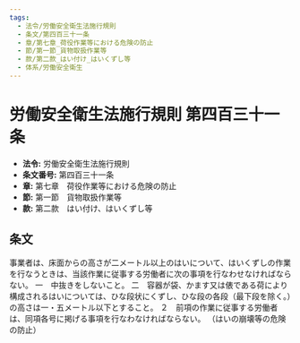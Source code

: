 ```yaml
---
tags:
  - 法令/労働安全衛生法施行規則
  - 条文/第四百三十一条
  - 章/第七章_荷役作業等における危険の防止
  - 節/第一節_貨物取扱作業等
  - 款/第二款_はい付け_はいくずし等
  - 体系/労働安全衛生
---
```

# 労働安全衛生法施行規則 第四百三十一条

- **法令:** 労働安全衛生法施行規則
- **条文番号:** 第四百三十一条
- **章:** 第七章　荷役作業等における危険の防止
- **節:** 第一節　貨物取扱作業等
- **款:** 第二款　はい付け、はいくずし等

## 条文
事業者は、床面からの高さが二メートル以上のはいについて、はいくずしの作業を行なうときは、当該作業に従事する労働者に次の事項を行なわせなければならない。
一　中抜きをしないこと。
二　容器が袋、かます又は俵である荷により構成されるはいについては、ひな段状にくずし、ひな段の各段（最下段を除く。）の高さは一・五メートル以下とすること。
２　前項の作業に従事する労働者は、同項各号に掲げる事項を行なわなければならない。
（はいの崩壊等の危険の防止）

